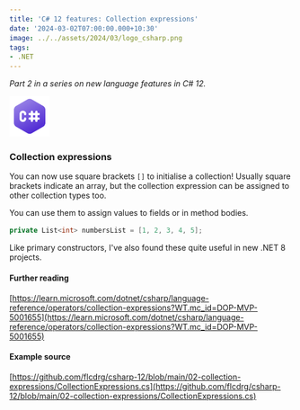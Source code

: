 ```yaml
---
title: 'C# 12 features: Collection expressions'
date: '2024-03-02T07:00:00.000+10:30'
image: ../../assets/2024/03/logo_csharp.png
tags:
- .NET
---
```


_Part 2 in a series on new language features in C# 12._

![C# logo](../../assets/2024/03/logo_csharp.png)

### Collection expressions

You can now use square brackets `[]` to initialise a collection! Usually square brackets indicate an array, but the collection expression can be assigned to other collection types too.

You can use them to assign values to fields or in method bodies.

```csharp
private List<int> numbersList = [1, 2, 3, 4, 5];
```

Like primary constructors, I've also found these quite useful in new .NET 8 projects.

#### Further reading

[https://learn.microsoft.com/dotnet/csharp/language-reference/operators/collection-expressions?WT.mc_id=DOP-MVP-5001655](https://learn.microsoft.com/dotnet/csharp/language-reference/operators/collection-expressions?WT.mc_id=DOP-MVP-5001655)

#### Example source

[https://github.com/flcdrg/csharp-12/blob/main/02-collection-expressions/CollectionExpressions.cs](https://github.com/flcdrg/csharp-12/blob/main/02-collection-expressions/CollectionExpressions.cs)
